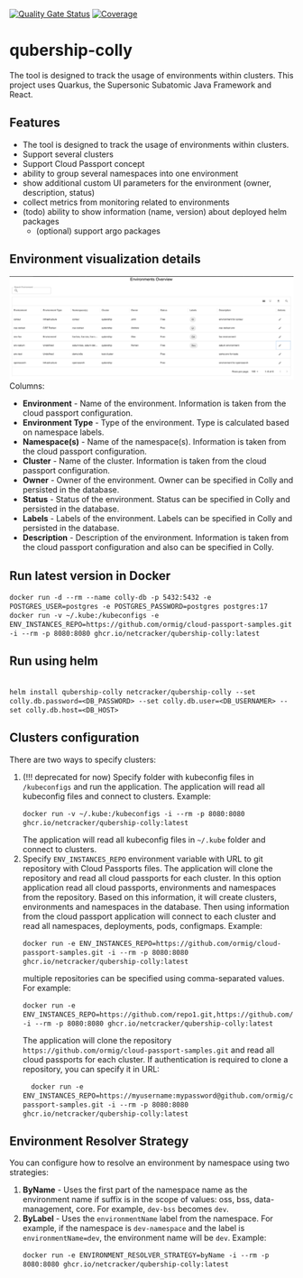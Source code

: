 [![Quality Gate Status](https://sonarcloud.io/api/project_badges/measure?project=Netcracker_qubership-colly&metric=alert_status)](https://sonarcloud.io/summary/new_code?id=Netcracker_qubership-colly)
[![Coverage](https://sonarcloud.io/api/project_badges/measure?project=Netcracker_qubership-colly&metric=coverage)](https://sonarcloud.io/summary/new_code?id=Netcracker_qubership-colly)

# qubership-colly

The tool is designed to track the usage of environments within clusters. This project uses Quarkus, the Supersonic Subatomic Java Framework and React.

## Features

- The tool is designed to track the usage of environments within clusters.
- Support several clusters
- Support Cloud Passport concept
- ability to group several namespaces into one environment
- show additional custom UI parameters for the environment (owner, description, status)
- collect metrics from monitoring related to environments
- (todo) ability to show information (name, version) about deployed helm packages
    - (optional) support argo packages


## Environment visualization details
![img.png](img.png)
Columns:
- **Environment** - Name of the environment. Information is taken from the cloud passport configuration.
- **Environment Type** - Type of the environment. Type is calculated based on namespace labels. 
- **Namespace(s)** - Name of the namespace(s). Information is taken from the cloud passport configuration.
- **Cluster** - Name of the cluster. Information is taken from the cloud passport configuration.
- **Owner** - Owner of the environment. Owner can be specified in Colly and persisted in the database. 
- **Status** - Status of the environment. Status can be specified in Colly and persisted in the database.
- **Labels** - Labels of the environment. Labels can be specified in Colly and persisted in the database.
- **Description** - Description of the environment. Information is taken from the cloud passport configuration and also can be specified in Colly.



## Run latest version in Docker
```shell script
docker run -d --rm --name colly-db -p 5432:5432 -e POSTGRES_USER=postgres -e POSTGRES_PASSWORD=postgres postgres:17
docker run -v ~/.kube:/kubeconfigs -e ENV_INSTANCES_REPO=https://github.com/ormig/cloud-passport-samples.git -i --rm -p 8080:8080 ghcr.io/netcracker/qubership-colly:latest
```

## Run using helm 
```shell script

helm install qubership-colly netcracker/qubership-colly --set colly.db.password=<DB_PASSWORD> --set colly.db.user=<DB_USERNAMER> --set colly.db.host=<DB_HOST>  
```
## Clusters configuration
There are two ways to specify clusters:
1. (!!! deprecated for now) Specify folder with kubeconfig files in `/kubeconfigs` and run the application. The application will read all kubeconfig files and connect to clusters. Example:
   ```shell
   docker run -v ~/.kube:/kubeconfigs -i --rm -p 8080:8080 ghcr.io/netcracker/qubership-colly:latest
   ```
   The application will read all kubeconfig files in `~/.kube` folder and connect to clusters.
2. Specify `ENV_INSTANCES_REPO` environment variable with URL to git repository with Cloud Passports files. The application will clone the repository and read all cloud passports for each cluster. In this option application read all cloud passports, environments and namespaces from the repository. Based on this information, it will create clusters, environments and namespaces in the database. Then using information from the cloud passport application will connect to each cluster and read all namespaces, deployments, pods, configmaps. Example:
    ```shell
   docker run -e ENV_INSTANCES_REPO=https://github.com/ormig/cloud-passport-samples.git -i --rm -p 8080:8080 ghcr.io/netcracker/qubership-colly:latest
    ```
   multiple repositories can be specified using comma-separated values. For example:
    ```shell
   docker run -e ENV_INSTANCES_REPO=https://github.com/repo1.git,https://github.com/repo2.git -i --rm -p 8080:8080 ghcr.io/netcracker/qubership-colly:latest
    ```
   The application will clone the repository `https://github.com/ormig/cloud-passport-samples.git` and read all cloud passports for each cluster. If authentication is required to clone a repository, you can specify it in URL:
    ```shell
      docker run -e ENV_INSTANCES_REPO=https://myusername:mypassword@github.com/ormig/cloud-passport-samples.git -i --rm -p 8080:8080 ghcr.io/netcracker/qubership-colly:latest
    ```
    
## Environment Resolver Strategy
You can configure how to resolve an environment by namespace using two strategies:
1. **ByName** - Uses the first part of the namespace name as the environment name if suffix is in the scope of values: oss, bss, data-management, core. For example, `dev-bss` becomes `dev`.
2. **ByLabel** - Uses the `environmentName` label from the namespace. For example, if the namespace is `dev-namespace` and the label is `environmentName=dev`, the environment name will be `dev`.
Example:
    ```shell
    docker run -e ENVIRONMENT_RESOLVER_STRATEGY=byName -i --rm -p 8080:8080 ghcr.io/netcracker/qubership-colly:latest
    ```
